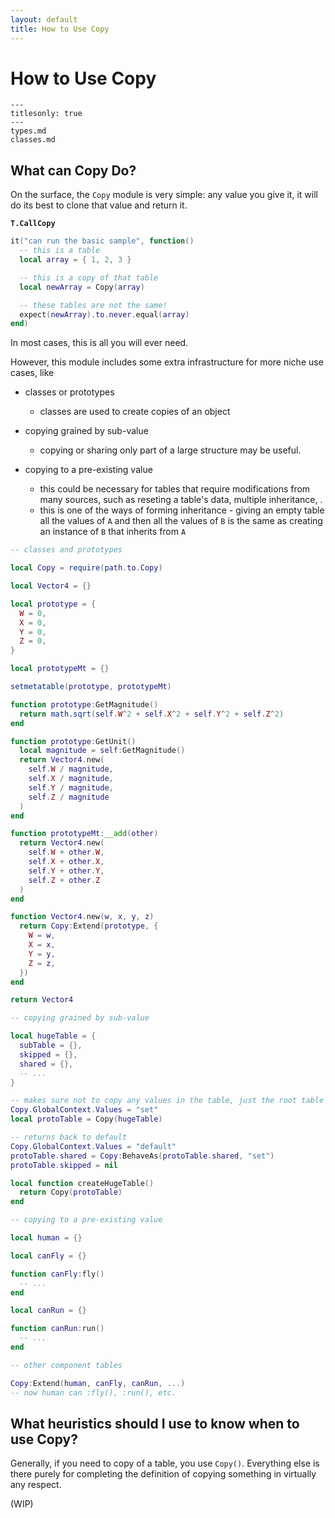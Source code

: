 ```yaml
---
layout: default
title: How to Use Copy
---
```

# How to Use Copy

```{toctree}
---
titlesonly: true
---
types.md
classes.md
```

## What can Copy Do?

On the surface, the `Copy` module is very simple: any value you give it, it will do its best to clone that value and return it.

**`T.CallCopy`**

```lua
it("can run the basic sample", function()
  -- this is a table
  local array = { 1, 2, 3 }

  -- this is a copy of that table
  local newArray = Copy(array)

  -- these tables are not the same!
  expect(newArray).to.never.equal(array)
end)
```

In most cases, this is all you will ever need.

However, this module includes some extra infrastructure for more niche use cases, like

* classes or prototypes
  * classes are used to create copies of an object

* copying grained by sub-value
  * copying or sharing only part of a large structure may be useful.

* copying to a pre-existing value
  * this could be necessary for tables that require modifications from many sources, such as reseting a table's data, multiple inheritance, .
  * this is one of the ways of forming inheritance - giving an empty table all the values of `A` and then all the values of `B` is the same as creating an instance of `B` that inherits from `A`

```lua
-- classes and prototypes

local Copy = require(path.to.Copy)

local Vector4 = {}

local prototype = {
  W = 0,
  X = 0,
  Y = 0,
  Z = 0,
}

local prototypeMt = {}

setmetatable(prototype, prototypeMt)

function prototype:GetMagnitude()
  return math.sqrt(self.W^2 + self.X^2 + self.Y^2 + self.Z^2)
end

function prototype:GetUnit()
  local magnitude = self:GetMagnitude()
  return Vector4.new(
    self.W / magnitude,
    self.X / magnitude,
    self.Y / magnitude,
    self.Z / magnitude
  )
end

function prototypeMt:__add(other)
  return Vector4.new(
    self.W + other.W,
    self.X + other.X,
    self.Y + other.Y,
    self.Z + other.Z
  )
end

function Vector4.new(w, x, y, z)
  return Copy:Extend(prototype, {
    W = w,
    X = x,
    Y = y,
    Z = z,
  })
end

return Vector4
```

```lua
-- copying grained by sub-value

local hugeTable = {
  subTable = {},
  skipped = {},
  shared = {},
  -- ...
}

-- makes sure not to copy any values in the table, just the root table
Copy.GlobalContext.Values = "set"
local protoTable = Copy(hugeTable)

-- returns back to default
Copy.GlobalContext.Values = "default"
protoTable.shared = Copy:BehaveAs(protoTable.shared, "set")
protoTable.skipped = nil

local function createHugeTable()
  return Copy(protoTable)
end
```

```lua
-- copying to a pre-existing value

local human = {}

local canFly = {}

function canFly:fly()
  -- ...
end

local canRun = {}

function canRun:run()
  -- ...
end

-- other component tables

Copy:Extend(human, canFly, canRun, ...)
-- now human can :fly(), :run(), etc.
```

## What heuristics should I use to know when to use Copy?

Generally, if you need to copy of a table, you use `Copy()`. Everything else is there purely for completing the definition of copying something in virtually any respect.

(WIP)
